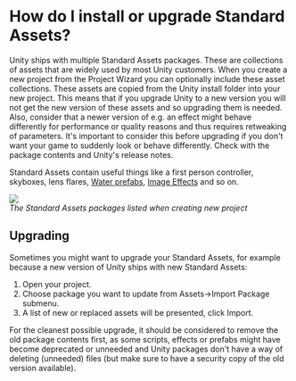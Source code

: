 How do I install or upgrade Standard Assets?
============================================


Unity ships with multiple <span class=keyword>Standard Assets</span> packages.  These are collections of assets that are widely used by most Unity customers.  When you create a new project from the Project Wizard you can optionally include these asset collections.  These assets are copied from the Unity install folder into your new project.  This means that if you upgrade Unity to a new version you will not get the new version of these assets and so upgrading them is needed.  Also, consider that a newer version of e.g. an effect might behave differently for performance or quality reasons and thus requires retweaking of parameters.  It's important to consider this before upgrading if you don't want your game to suddenly look or behave differently.  Check with the package contents and Unity's release notes.

Standard Assets contain useful things like a first person controller, skyboxes, lens flares, [Water prefabs](howto-water.html), [Image Effects](comp-imageeffects.html) and so on.


![](http://docwiki.hq.unity3d.com/uploads/Main/HOWTO-InstallPackages.png)  
_The Standard Assets packages listed when creating new project_


Upgrading
---------


Sometimes you might want to upgrade your Standard Assets, for example because a new version of Unity ships with new Standard Assets:

1. Open your project.
1. Choose package you want to update from <span class=menu>Assets->Import Package</span> submenu.
1. A list of new or replaced assets will be presented, click <span class=menu>Import</span>.

For the cleanest possible upgrade, it should be considered to remove the old package contents first, as some scripts, effects or prefabs might have become deprecated or unneeded and Unity packages don't have a way of deleting (unneeded) files (but make sure to have a security copy of the old version available). 

